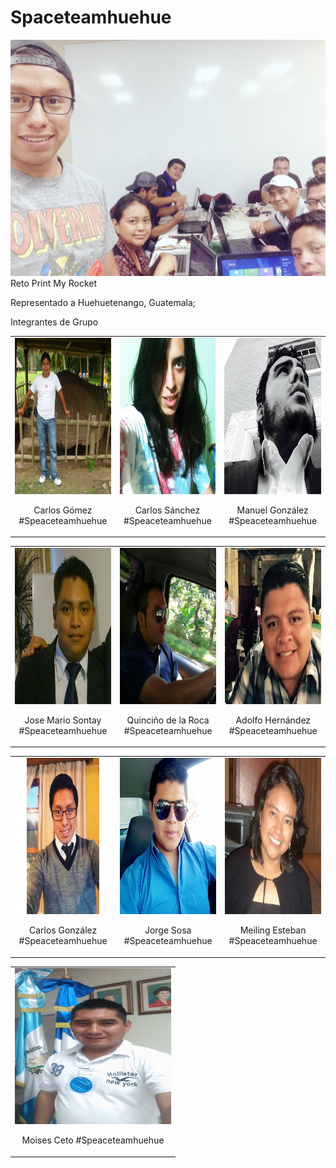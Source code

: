# Spaceteamhuehue
<IMG SRC="gordos.jpe">
Reto Print My Rocket 
<p> Representado a Huehuetenango, Guatemala; </p> 

<p> Integrantes de Grupo </p>
<TABLE>
<TD><center><IMG SRC="Carlos.jpg" width='250' height='250'></center> <center><p> Carlos Gómez #Speaceteamhuehue </p></center> </TD>
<TD><center><IMG SRC="CarlosS.jpg"width='250' height='250'></center> <center><p> Carlos Sánchez #Speaceteamhuehue </p></center></TD>
<TD><center><IMG SRC="Hugo.jpg"width='250' height='250'></center> <center><p> Manuel González #Speaceteamhuehue </p></center></TD>
</TABLE>
<TABLE>
<TD><center><IMG SRC="Jose.jpg"width='250' height='250'></></center> <center><p> Jose Mario Sontay #Speaceteamhuehue </p></center></TD>
<TD><center><IMG SRC="Quince.jpg"width='250' height='250'></center> <center><p> Quinciño de la Roca #Speaceteamhuehue </p></center></TD>
<TD><center><IMG SRC="adolfo.jpg"width='250' height='250'></center> <center><p> Adolfo Hernández #Speaceteamhuehue </p></center></TD>
</TABLE>
<TABLE>
<TD><center><IMG SRC="calin.jpg"width='250' height='250'></center> <center><p> Carlos González #Speaceteamhuehue </p></center></TD>
<TD><center><IMG SRC="jorge.jpg"width='250' height='250'></center> <center><p> Jorge Sosa #Speaceteamhuehue </p></center></TD>
<TD><center><IMG SRC="mei.jpg"width='250' height='250'></center> <center><p> Meiling Esteban #Speaceteamhuehue </p></center></TD>
</TABLE>
<TABLE>
<TD>
<center><IMG SRC="moi.jpg"width='250' height='250'></center> <center><p> Moises Ceto #Speaceteamhuehue </p></center>
</TD>
</TABLE>
